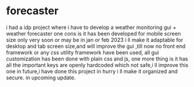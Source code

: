 # forecaster
i had a idp project where i have to develop a weather monitoring gui + weather forecaster 
one cons is it has been developed for mobile screen size only very soon or may be in jan or feb 2023 i ll make it adaptable for desktop and tab screen size,and will improve the gui
,till now no front end framework or any css utility framework have been used, all gui customization has been done with plain css and js,
one more thing is it has all the important keys are openly hardcoded which not safe,i ll improve this one in future,i have done this project in hurry i ll make it organized and secure.
in upcoming update.
